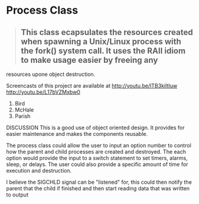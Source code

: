 # Process Class

> ## This class ecapsulates the resources created when spawning a Unix/Linux process with the fork() system call.  It uses the RAII idiom to make usage easier by freeing any 
resources upone object destruction.

Screencasts of this project are available at
http://youtu.be/lTB3kiltIuw
http://youtu.be/L17bVZMxbw0

1.  Bird
1.  McHale
1.  Parish

DISCUSSION
This is a good use of object oriented design.  It provides for easier maintenance and makes the components reusable.  

The process class could allow the user to input an option number to control how the parent and child processes are created and destroyed.  The each option would provide the input to a switch
statement to set timers, alarms, sleep, or delays.  The user could also provide a specific amount of time for execution and destruction.


I believe the SIGCHLD signal can be "listened" for, this could then notify the parent that the child if finished and then start reading data that was written to output
